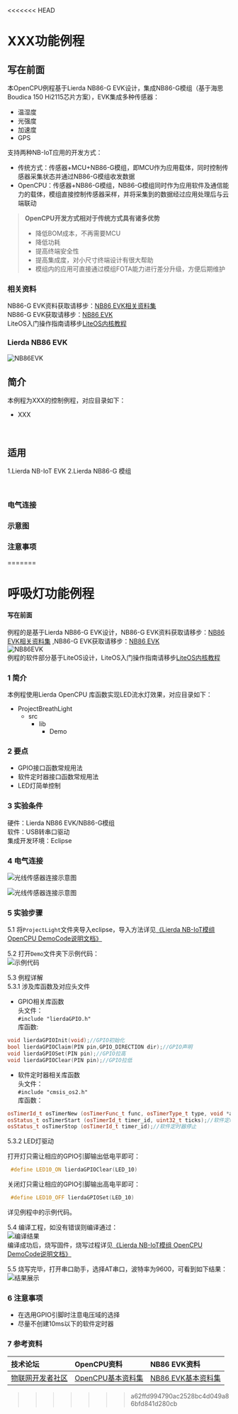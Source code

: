 <<<<<<< HEAD
# XXX功能例程
## 写在前面
本OpenCPU例程基于Lierda NB86-G EVK设计，集成NB86-G模组（基于海思Boudica 150 Hi2115芯片方案），EVK集成多种传感器：
- 温湿度
- 光强度
- 加速度
- GPS

支持两种NB-IoT应用的开发方式：
- 传统方式：传感器+MCU+NB86-G模组，即MCU作为应用载体，同时控制传感器采集状态并通过NB86-G模组收发数据
- OpenCPU：传感器+NB86-G模组，NB86-G模组同时作为应用软件及通信能力的载体，模组直接控制传感器采样，并将采集到的数据经过应用处理后与云端联动
> **OpenCPU开发方式相对于传统方式具有诸多优势**
> - 降低BOM成本，不再需要MCU
> - 降低功耗
> - 提高终端安全性
> - 提高集成度，对小尺寸终端设计有很大帮助
> - 模组内的应用可直接通过模组FOTA能力进行差分升级，方便后期维护
### 相关资料
NB86-G EVK资料获取请移步：[NB86 EVK相关资料集](http://bbs.lierda.com/forum.php?mod=viewthread&tid=86&page=1&extra=&_dsign=91f69885)  
NB86-G EVK获取请移步：[NB86 EVK](https://item.taobao.com/item.htm?spm=a1z10.5-c.w4002-21080581561.13.565878241Htgvt&id=578262725191)<br>
LiteOS入门操作指南请移步[LiteOS内核教程](https://liteos.github.io/tutorials/kernel/)
### Lierda NB86 EVK
 ![NB86EVK](../../Picture/NB86EVK黑色.png)  
## 简介

本例程为XXX的控制例程，对应目录如下：

- XXX

  ​

## 适用

1.Lierda NB-IoT EVK
2.Lierda NB86-G 模组

​

### 电气连接


### 示意图


### 注意事项
=======
# 呼吸灯功能例程
#### 写在前面 
例程的是基于Lierda NB86-G EVK设计，NB86-G EVK资料获取请移步：[NB86 EVK相关资料集](http://bbs.lierda.com/forum.php?mod=viewthread&tid=86&page=1&extra=&_dsign=91f69885)  ,NB86-G EVK获取请移步：[NB86 EVK](https://item.taobao.com/item.htm?spm=a1z10.5-c.w4002-21080581561.13.565878241Htgvt&id=578262725191)              
 ![NB86EVK](../../Picture/NB86EVK黑色.png)  
例程的软件部分基于LiteOS设计，LiteOS入门操作指南请移步[LiteOS内核教程](https://liteos.github.io/tutorials/kernel/)
### 1 简介

本例程使用Lierda OpenCPU 库函数实现LED流水灯效果，对应目录如下：

- ProjectBreathLight
  - src
    - lib
      - Demo

### 2 要点

- GPIO接口函数常规用法
- 软件定时器接口函数常规用法
- LED灯简单控制

### 3 实验条件

硬件：Lierda NB86 EVK/NB86-G模组  
软件：USB转串口驱动  
集成开发环境：Eclipse  

### 4 电气连接
![光线传感器连接示意图](../../Picture/LED流水灯1.png)

![光线传感器连接示意图](../../Picture/LED流水灯2.png)
### 5 实验步骤
5.1 将`ProjectLight`文件夹导入eclipse，导入方法详见[《Lierda NB-IoT模组 OpenCPU DemoCode说明文档》
](https://github.com/lierda-nb-iot-team/Lierda_OpenCPU_SDK)

5.2 打开`Demo`文件夹下示例代码：  
![示例代码](../../Picture/光感示例代码1.png)

5.3 例程详解  
5.3.1 涉及库函数及对应头文件  
- GPIO相关库函数  
头文件：  
`#include "lierdaGPIO.h"`  
库函数:  
``` cpp  
void lierdaGPIOInit(void);//GPIO初始化  
bool lierdaGPIOClaim(PIN pin,GPIO_DIRECTION dir);//GPIO声明  
void lierdaGPIOSet(PIN pin);//GPIO拉高  
void lierdaGPIOClear(PIN pin);//GPIO拉低   
```  
- 软件定时器相关库函数  
头文件：  
`#include "cmsis_os2.h"`  
库函数： 
 ``` cpp  
osTimerId_t osTimerNew (osTimerFunc_t func, osTimerType_t type, void *argument, const osTimerAttr_t *attr);//软件定时器创建  
osStatus_t osTimerStart (osTimerId_t timer_id, uint32_t ticks);//软件定时器启动  
osStatus_t osTimerStop (osTimerId_t timer_id);//软件定时器停止  
```  
5.3.2 LED灯驱动

打开灯只需让相应的GPIO引脚输出低电平即可：  
``` cpp 
 #define LED10_ON lierdaGPIOClear(LED_10) 
```  
关闭灯只需让相应的GPIO引脚输出高电平即可：  
``` cpp  
 #define LED10_OFF lierdaGPIOSet(LED_10)  
```  
详见例程中的示例代码。

5.4  编译工程，如没有错误则编译通过：  
![编译结果](../../Picture/编译结果.jpg)  
编译成功后，烧写固件，烧写过程详见[《Lierda NB-IoT模组 OpenCPU DemoCode说明文档》
](https://github.com/lierda-nb-iot-team/Lierda_OpenCPU_SDK)

5.5 烧写完毕，打开串口助手，选择AT串口，波特率为9600，可看到如下结果：  
![结果展示](../../Picture/流水灯结果展示.png)

### 6 注意事项

- 在选用GPIO引脚时注意电压域的选择
- 尽量不创建10ms以下的软件定时器


### 7 参考资料

| 技术论坛 | OpenCPU资料 | NB86 EVK资料
| :----------- | :----------- | :----------- |
| [物联网开发者社区](http://bbs.lierda.com) |  [OpenCPU基本资料集](https://github.com/lierda-nb-iot-team/Lierda_OpenCPU_SDK) |  [NB86 EVK基本资料集](https://github.com/lierda-nb-iot-team/Lierda_NB86_EVK) |
>>>>>>> a62ffd994790ac2528bc4d049a86bfd841d280cb
